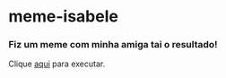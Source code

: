 # meme-isabele

<h3>Fiz um meme com minha amiga tai o resultado!</h3>
Clique <a href="https://jpoliveiradev.github.io/meme-Isabele/index.html" target="_blank">aqui</a> para executar.
